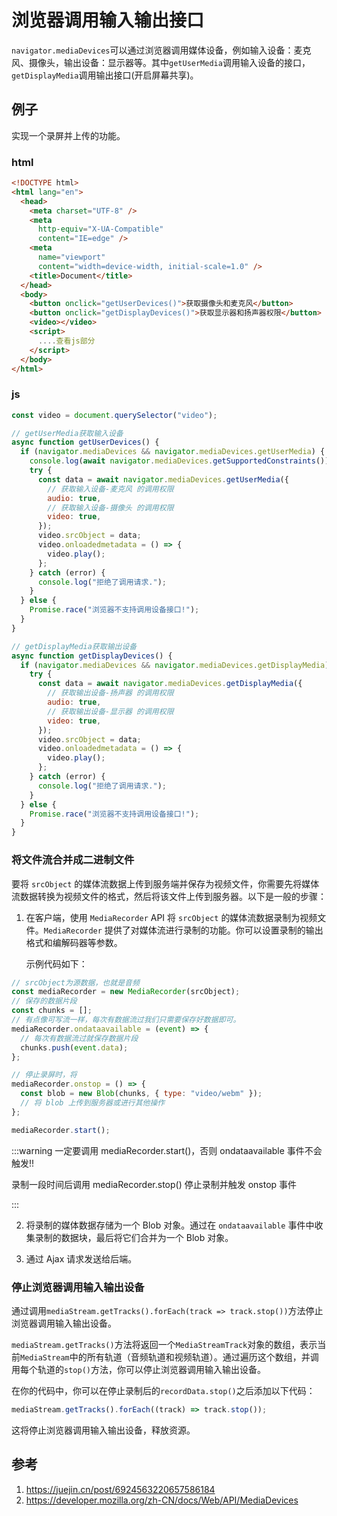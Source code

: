 # 浏览器调用输入输出接口

`navigator.mediaDevices`可以通过浏览器调用媒体设备，例如输入设备：麦克风、摄像头，输出设备：显示器等。其中`getUserMedia`调用输入设备的接口，`getDisplayMedia`调用输出接口(开启屏幕共享)。

## 例子

实现一个录屏并上传的功能。

### html

```html
<!DOCTYPE html>
<html lang="en">
  <head>
    <meta charset="UTF-8" />
    <meta
      http-equiv="X-UA-Compatible"
      content="IE=edge" />
    <meta
      name="viewport"
      content="width=device-width, initial-scale=1.0" />
    <title>Document</title>
  </head>
  <body>
    <button onclick="getUserDevices()">获取摄像头和麦克风</button>
    <button onclick="getDisplayDevices()">获取显示器和扬声器权限</button>
    <video></video>
    <script>
      ....查看js部分
    </script>
  </body>
</html>
```

### js

```js
const video = document.querySelector("video");

// getUserMedia获取输入设备
async function getUserDevices() {
  if (navigator.mediaDevices && navigator.mediaDevices.getUserMedia) {
    console.log(await navigator.mediaDevices.getSupportedConstraints());
    try {
      const data = await navigator.mediaDevices.getUserMedia({
        // 获取输入设备-麦克风 的调用权限
        audio: true,
        // 获取输入设备-摄像头 的调用权限
        video: true,
      });
      video.srcObject = data;
      video.onloadedmetadata = () => {
        video.play();
      };
    } catch (error) {
      console.log("拒绝了调用请求.");
    }
  } else {
    Promise.race("浏览器不支持调用设备接口!");
  }
}

// getDisplayMedia获取输出设备
async function getDisplayDevices() {
  if (navigator.mediaDevices && navigator.mediaDevices.getDisplayMedia) {
    try {
      const data = await navigator.mediaDevices.getDisplayMedia({
        // 获取输出设备-扬声器 的调用权限
        audio: true,
        // 获取输出设备-显示器 的调用权限
        video: true,
      });
      video.srcObject = data;
      video.onloadedmetadata = () => {
        video.play();
      };
    } catch (error) {
      console.log("拒绝了调用请求.");
    }
  } else {
    Promise.race("浏览器不支持调用设备接口!");
  }
}
```

### 将文件流合并成二进制文件

要将 `srcObject` 的媒体流数据上传到服务端并保存为视频文件，你需要先将媒体流数据转换为视频文件的格式，然后将该文件上传到服务器。以下是一般的步骤：

1. 在客户端，使用 `MediaRecorder` API 将 `srcObject` 的媒体流数据录制为视频文件。`MediaRecorder` 提供了对媒体流进行录制的功能。你可以设置录制的输出格式和编解码器等参数。

   示例代码如下：

```js
// srcObject为源数据，也就是音频
const mediaRecorder = new MediaRecorder(srcObject);
// 保存的数据片段
const chunks = [];
// 有点像可写流一样，每次有数据流过我们只需要保存好数据即可。
mediaRecorder.ondataavailable = (event) => {
  // 每次有数据流过就保存数据片段
  chunks.push(event.data);
};

// 停止录屏时，将
mediaRecorder.onstop = () => {
  const blob = new Blob(chunks, { type: "video/webm" });
  // 将 blob 上传到服务器或进行其他操作
};

mediaRecorder.start();
```

:::warning
一定要调用 mediaRecorder.start()，否则 ondataavailable 事件不会触发!!

录制一段时间后调用 mediaRecorder.stop() 停止录制并触发 onstop 事件

:::

2. 将录制的媒体数据存储为一个 Blob 对象。通过在 `ondataavailable` 事件中收集录制的数据块，最后将它们合并为一个 Blob 对象。

3. 通过 Ajax 请求发送给后端。

### 停止浏览器调用输入输出设备

通过调用`mediaStream.getTracks().forEach(track => track.stop())`方法停止浏览器调用输入输出设备。

`mediaStream.getTracks()`方法将返回一个`MediaStreamTrack`对象的数组，表示当前`MediaStream`中的所有轨道（音频轨道和视频轨道）。通过遍历这个数组，并调用每个轨道的`stop()`方法，你可以停止浏览器调用输入输出设备。

在你的代码中，你可以在停止录制后的`recordData.stop()`之后添加以下代码：

```javascript
mediaStream.getTracks().forEach((track) => track.stop());
```

这将停止浏览器调用输入输出设备，释放资源。

## 参考

1. https://juejin.cn/post/6924563220657586184
2. https://developer.mozilla.org/zh-CN/docs/Web/API/MediaDevices
